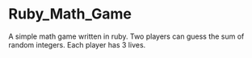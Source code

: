 # Ruby_Math_Game

A simple math game written in ruby. Two players can guess the sum of random integers. Each player has 3 lives.